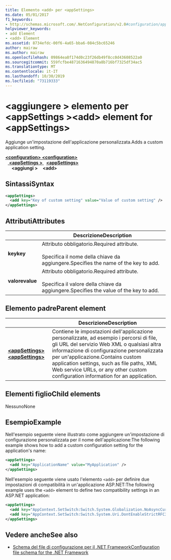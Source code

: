 ```yaml
---
title: Elemento <add> per <appSettings>
ms.date: 05/01/2017
f1_keywords:
- http://schemas.microsoft.com/.NetConfiguration/v2.0#configuration/appSettings/add
helpviewer_keywords:
- add Element
- <add> Element
ms.assetid: 8734efdc-00f6-4a65-bba6-084c5bc65246
author: mairaw
ms.author: mairaw
ms.openlocfilehash: 09864ea8f174d0c23f26db49f8cc0d43608522a0
ms.sourcegitcommit: 559fcfbe4871636494870a8b716bf7325df34ac5
ms.translationtype: MT
ms.contentlocale: it-IT
ms.lasthandoff: 10/30/2019
ms.locfileid: "73119333"
---
```

# <a name="add-element-for-appsettings"></a><span data-ttu-id="34443-102">\<aggiungere > elemento per \<appSettings ></span><span class="sxs-lookup"><span data-stu-id="34443-102">\<add> element for \<appSettings></span></span>

<span data-ttu-id="34443-103">Aggiunge un'impostazione dell'applicazione personalizzata.</span><span class="sxs-lookup"><span data-stu-id="34443-103">Adds a custom application setting.</span></span>

<span data-ttu-id="34443-104">[ **\<configuration>** ](../configuration-element.md) </span><span class="sxs-lookup"><span data-stu-id="34443-104">[**\<configuration>**](../configuration-element.md) </span></span>  
<span data-ttu-id="34443-105">&nbsp;&nbsp;[ **\<appSettings >** ](appsettings-element-for-configuration.md) </span><span class="sxs-lookup"><span data-stu-id="34443-105">&nbsp;&nbsp;[**\<appSettings>**](appsettings-element-for-configuration.md) </span></span>  
<span data-ttu-id="34443-106">&nbsp;&nbsp;&nbsp;&nbsp; **\<aggiungi >**</span><span class="sxs-lookup"><span data-stu-id="34443-106">&nbsp;&nbsp;&nbsp;&nbsp;**\<add>**</span></span>

## <a name="syntax"></a><span data-ttu-id="34443-107">Sintassi</span><span class="sxs-lookup"><span data-stu-id="34443-107">Syntax</span></span>

```xml
<appSettings>
  <add key="Key of custom setting" value="Value of custom setting" />
</appSettings>
```

## <a name="attributes"></a><span data-ttu-id="34443-108">Attributi</span><span class="sxs-lookup"><span data-stu-id="34443-108">Attributes</span></span>

|           | <span data-ttu-id="34443-109">Descrizione</span><span class="sxs-lookup"><span data-stu-id="34443-109">Description</span></span> |
| --------- | ----------- |
| <span data-ttu-id="34443-110">**key**</span><span class="sxs-lookup"><span data-stu-id="34443-110">**key**</span></span>   | <span data-ttu-id="34443-111">Attributo obbligatorio.</span><span class="sxs-lookup"><span data-stu-id="34443-111">Required attribute.</span></span><br><br><span data-ttu-id="34443-112">Specifica il nome della chiave da aggiungere.</span><span class="sxs-lookup"><span data-stu-id="34443-112">Specifies the name of the key to add.</span></span> |
| <span data-ttu-id="34443-113">**valore**</span><span class="sxs-lookup"><span data-stu-id="34443-113">**value**</span></span> | <span data-ttu-id="34443-114">Attributo obbligatorio.</span><span class="sxs-lookup"><span data-stu-id="34443-114">Required attribute.</span></span><br><br><span data-ttu-id="34443-115">Specifica il valore della chiave da aggiungere.</span><span class="sxs-lookup"><span data-stu-id="34443-115">Specifies the value of the key to add.</span></span> |

## <a name="parent-element"></a><span data-ttu-id="34443-116">Elemento padre</span><span class="sxs-lookup"><span data-stu-id="34443-116">Parent element</span></span>

|     | <span data-ttu-id="34443-117">Descrizione</span><span class="sxs-lookup"><span data-stu-id="34443-117">Description</span></span> |
| --- | ----------- |
| [<span data-ttu-id="34443-118"> **\<appSettings>** </span><span class="sxs-lookup"><span data-stu-id="34443-118">**\<appSettings>**</span></span>](appsettings-element-for-configuration.md) | <span data-ttu-id="34443-119">Contiene le impostazioni dell'applicazione personalizzate, ad esempio i percorsi di file, gli URL del servizio Web XML o qualsiasi altra informazione di configurazione personalizzata per un'applicazione.</span><span class="sxs-lookup"><span data-stu-id="34443-119">Contains custom application settings, such as file paths, XML Web service URLs, or any other custom configuration information for an application.</span></span> |

## <a name="child-elements"></a><span data-ttu-id="34443-120">Elementi figlio</span><span class="sxs-lookup"><span data-stu-id="34443-120">Child elements</span></span>

<span data-ttu-id="34443-121">Nessuno</span><span class="sxs-lookup"><span data-stu-id="34443-121">None</span></span>

## <a name="example"></a><span data-ttu-id="34443-122">Esempio</span><span class="sxs-lookup"><span data-stu-id="34443-122">Example</span></span>

<span data-ttu-id="34443-123">Nell'esempio seguente viene illustrato come aggiungere un'impostazione di configurazione personalizzata per il nome dell'applicazione:</span><span class="sxs-lookup"><span data-stu-id="34443-123">The following example shows how to add a custom configuration setting for the application's name:</span></span>

```xml
<appSettings>
  <add key="ApplicationName" value="MyApplication" />
</appSettings>
```

<span data-ttu-id="34443-124">Nell'esempio seguente viene usato l'elemento `<add>` per definire due impostazioni di compatibilità in un'applicazione ASP.NET:</span><span class="sxs-lookup"><span data-stu-id="34443-124">The following example uses the `<add>` element to define two compatibility settings in an ASP.NET application:</span></span>

```xml
<appSettings>
  <add key="AppContext.SetSwitch:Switch.System.Globalization.NoAsyncCurrentCulture" value="true" />
  <add key="AppContext.SetSwitch:Switch.System.Uri.DontEnableStrictRFC3986ReservedCharacterSets" value="true" />
</appSettings>
```

## <a name="see-also"></a><span data-ttu-id="34443-125">Vedere anche</span><span class="sxs-lookup"><span data-stu-id="34443-125">See also</span></span>

- [<span data-ttu-id="34443-126">Schema del file di configurazione per il .NET Framework</span><span class="sxs-lookup"><span data-stu-id="34443-126">Configuration file schema for the .NET Framework</span></span>](../index.md)

